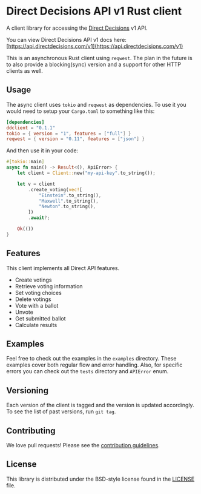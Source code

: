 # Direct Decisions API v1 Rust client

A client library for accessing the [Direct Decisions](https://directdecisions.com) v1 API.

You can view Direct Decisions API v1 docs here: [https://api.directdecisions.com/v1](https://api.directdecisions.com/v1)

This is an asynchronous Rust client using `reqwest`. The plan in the future is to also provide a blocking(sync) version and a support for other HTTP clients as well.

## Usage

The async client uses `tokio` and `reqwest`  as dependencies. To use it you would need to setup your `Cargo.toml` to something like this:

```toml
[dependencies]
ddclient = "0.1.1"
tokio = { version = "1", features = ["full"] }
reqwest = { version = "0.11", features = ["json"] }
```

And then use it in your code:

```rust
#[tokio::main]
async fn main() -> Result<(), ApiError> {
    let client = Client::new("my-api-key".to_string());

    let v = client
        .create_voting(vec![
            "Einstein".to_string(),
            "Maxwell".to_string(),
            "Newton".to_string(),
        ])
        .await?;

    Ok(())
}
```

## Features

This client implements all Direct API features.

- Create votings
- Retrieve voting information
- Set voting choices
- Delete votings
- Vote with a ballot
- Unvote
- Get submitted ballot
- Calculate results

## Examples

Feel free to check out the examples in the `examples` directory. These examples cover both regular flow and error handling. Also, for specific errors you can check out the `tests` directory and `APIError` enum.

## Versioning

Each version of the client is tagged and the version is updated accordingly.
To see the list of past versions, run `git tag`.

## Contributing

We love pull requests! Please see the [contribution guidelines](CONTRIBUTING.md).

## License

This library is distributed under the BSD-style license found in the [LICENSE](LICENSE) file.
